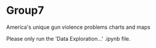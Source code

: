 # Group7
America's unique gun violence problems charts and maps

Please only run the 'Data Exploration...' .ipynb file.
